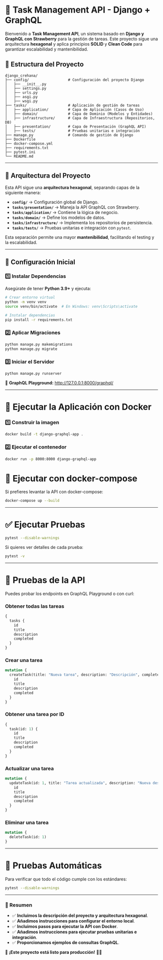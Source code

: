 # 🚀 Task Management API - Django + GraphQL

Bienvenido a **Task Management API**, un sistema basado en **Django y GraphQL con Strawberry** para la gestión de tareas. Este proyecto sigue una arquitectura **hexagonal** y aplica principios **SOLID** y **Clean Code** para garantizar escalabilidad y mantenibilidad.

## 📂 Estructura del Proyecto

```
django_crehana/
├── config/                  # Configuración del proyecto Django
│   ├── __init__.py
│   ├── settings.py
│   ├── urls.py
│   ├── asgi.py
│   ├── wsgi.py
├── tasks/                   # Aplicación de gestión de tareas
│   ├── application/         # Capa de Aplicación (Casos de Uso)
│   ├── domain/              # Capa de Dominio (Modelos y Entidades)
│   ├── infrastructure/      # Capa de Infraestructura (Repositorios, DB)
│   ├── presentation/        # Capa de Presentación (GraphQL API)
│   ├── tests/               # Pruebas unitarias e integración
├── manage.py                # Comando de gestión de Django
├── Dockerfile
├── docker-compose.yml
├── requirements.txt
├── pytest.ini
└── README.md
```

---

## 📌 Arquitectura del Proyecto

Esta API sigue una **arquitectura hexagonal**, separando capas de la siguiente manera:

- **`config/`** → Configuración global de Django.
- **`tasks/presentation/`** → Maneja la API GraphQL con Strawberry.
- **`tasks/application/`** → Contiene la lógica de negocio.
- **`tasks/domain/`** → Define los modelos de datos.
- **`tasks/infrastructure/`** → Implementa los repositorios de persistencia.
- **`tasks/tests/`** → Pruebas unitarias e integración con `pytest`.

Esta separación permite una mayor **mantenibilidad**, facilitando el testing y la escalabilidad.

---

## 🚀 **Configuración Inicial**

### **1️⃣ Instalar Dependencias**
Asegúrate de tener **Python 3.9+** y ejecuta:

```bash
# Crear entorno virtual
python -m venv venv
source venv/bin/activate  # En Windows: venv\Scripts\activate

# Instalar dependencias
pip install -r requirements.txt
```

### 2️⃣ Aplicar Migraciones
```bash
python manage.py makemigrations
python manage.py migrate
```

### 3️⃣ Iniciar el Servidor
```bash
python manage.py runserver
```
📌 **GraphQL Playground:** http://127.0.0.1:8000/graphql/

---

# 🐳 Ejecutar la Aplicación con Docker

### 1️⃣ Construir la imagen
```bash
docker build -t django-graphql-app .
```

### 2️⃣ Ejecutar el contenedor
```bash
docker run -p 8000:8000 django-graphql-app
```

# 🐳 Ejecutar con docker-compose

Si prefieres levantar la API con docker-compose:
```bash
docker-compose up --build
```

---

# ✅ Ejecutar Pruebas
```bash
pytest --disable-warnings
```

Si quieres ver detalles de cada prueba:
```bash
pytest -v
```

---

# 📌 Pruebas de la API

Puedes probar los endpoints en GraphQL Playground o con curl:

### Obtener todas las tareas
```graphql
{
  tasks {
    id
    title
    description
    completed
  }
}
```

### Crear una tarea
```graphql
mutation {
  createTask(title: "Nueva tarea", description: "Descripción", completed: false) {
    id
    title
    description
    completed
  }
}
```

### Obtener una tarea por ID
```graphql
{
  task(id: 1) {
    id
    title
    description
    completed
  }
}
```

### Actualizar una tarea
```graphql
mutation {
  updateTask(id: 1, title: "Tarea actualizada", description: "Nueva descripción", completed: true) {
    id
    title
    description
    completed
  }
}
```

### Eliminar una tarea
```graphql
mutation {
  deleteTask(id: 1)
}
```

---

# 📌 Pruebas Automáticas
Para verificar que todo el código cumple con los estándares:
```bash
pytest --disable-warnings
```

---

### **📌 Resumen**
- ✅ **Incluimos la descripción del proyecto y arquitectura hexagonal**.
- ✅ **Añadimos instrucciones para configurar el entorno local**.
- ✅ **Incluimos pasos para ejecutar la API con Docker**.
- ✅ **Añadimos instrucciones para ejecutar pruebas unitarias e integración**.
- ✅ **Proporcionamos ejemplos de consultas GraphQL**.

🚀 **¡Este proyecto está listo para producción!** 🎯🔥
